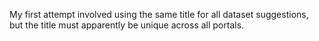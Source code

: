 My first attempt involved using the same title for all dataset suggestions, but the title must apparently be unique across all portals.
